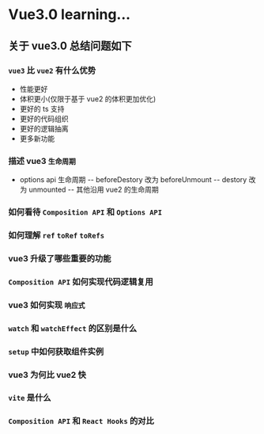 # Vue3.0 learning...

## 关于 vue3.0 总结问题如下

### `vue3` 比 `vue2` 有什么优势

-   性能更好
-   体积更小(仅限于基于 vue2 的体积更加优化)
-   更好的 ts 支持
-   更好的代码组织
-   更好的逻辑抽离
-   更多新功能

### 描述 vue3 `生命周期`

-   options api 生命周期
    -- beforeDestory 改为 beforeUnmount
    -- destory 改为 unmounted
    -- 其他沿用 vue2 的生命周期

### 如何看待 `Composition API` 和 `Options API`

### 如何理解 `ref` `toRef` `toRefs`

### vue3 升级了哪些重要的功能

### `Composition API` 如何实现代码逻辑复用

### vue3 如何实现 `响应式`

### `watch` 和 `watchEffect` 的区别是什么

### `setup` 中如何获取组件实例

### vue3 为何比 vue2 快

### `vite` 是什么

### `Composition API` 和 `React Hooks` 的对比
